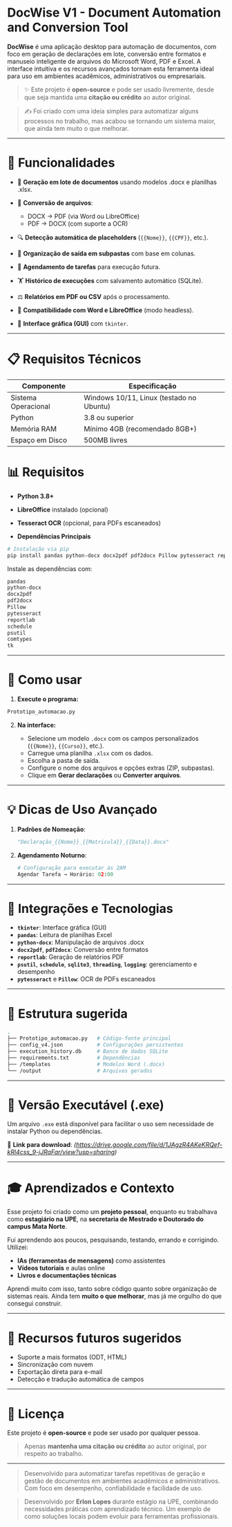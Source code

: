 # DocWise V1 - Document Automation and Conversion Tool

**DocWise** é uma aplicação desktop para automação de documentos, com foco em geração de declarações em lote, conversão entre formatos e manuseio inteligente de arquivos do Microsoft Word, PDF e Excel. A interface intuitiva e os recursos avançados tornam esta ferramenta ideal para uso em ambientes acadêmicos, administrativos ou empresariais.

> ✨ Este projeto é **open-source** e pode ser usado livremente, desde que seja mantida uma **citação ou crédito** ao autor original.

> ✍️ Foi criado com uma ideia simples para automatizar alguns processos no trabalho, mas acabou se tornando um sistema maior, que ainda tem muito o que melhorar.

---

# 🌟 Funcionalidades

* 📃 **Geração em lote de documentos** usando modelos .docx e planilhas .xlsx.
* 🔄 **Conversão de arquivos**:

  * DOCX → PDF (via Word ou LibreOffice)
  * PDF → DOCX (com suporte a OCR)
* 🔍 **Detecção automática de placeholders** (`{{Nome}}`, `{{CPF}}`, etc.).
* 📁 **Organização de saída em subpastas** com base em colunas.
* 📆 **Agendamento de tarefas** para execução futura.
* 🏋️ **Histórico de execuções** com salvamento automático (SQLite).
* ⚖️ **Relatórios em PDF ou CSV** após o processamento.
* 🔧 **Compatibilidade com Word e LibreOffice** (modo headless).
* 🔮 **Interface gráfica (GUI)** com `tkinter`.

---
# 📋 Requisitos Técnicos

| Componente | Especificação |
|------------|---------------|
| Sistema Operacional | Windows 10/11, Linux (testado no Ubuntu) |
| Python | 3.8 ou superior |
| Memória RAM | Mínimo 4GB (recomendado 8GB+) |
| Espaço em Disco | 500MB livres |

# 📊 Requisitos

* **Python 3.8+**
* **LibreOffice** instalado (opcional)
* **Tesseract OCR** (opcional, para PDFs escaneados)

* **Dependências Principais**
```bash
# Instalação via pip
pip install pandas python-docx docx2pdf pdf2docx Pillow pytesseract reportlab psutil comtypes
```

Instale as dependências com:

```bash
pandas
python-docx
docx2pdf
pdf2docx
Pillow
pytesseract
reportlab
schedule
psutil
comtypes
tk

```

---

# 🚀 Como usar

1. **Execute o programa:**

```bash
Prototipo_automacao.py
```

2. **Na interface:**

   * Selecione um modelo `.docx` com os campos personalizados (`{{Nome}}`, `{{Curso}}`, etc.).
   * Carregue uma planilha `.xlsx` com os dados.
   * Escolha a pasta de saída.
   * Configure o nome dos arquivos e opções extras (ZIP, subpastas).
   * Clique em **Gerar declarações** ou **Converter arquivos**.

---

# 💡 Dicas de Uso Avançado

1. **Padrões de Nomeação**:
   ```python
   "Declaração_{{Nome}}_{{Matricula}}_{{Data}}.docx"
   ```

2. **Agendamento Noturno**:
   ```python
   # Configuração para executar às 2AM
   Agendar Tarefa → Horário: 02:00
   ```

---

# 🔌 Integrações e Tecnologias

* **`tkinter`**: Interface gráfica (GUI)
* **`pandas`**: Leitura de planilhas Excel
* **`python-docx`**: Manipulação de arquivos .docx
* **`docx2pdf`**, **`pdf2docx`**: Conversão entre formatos
* **`reportlab`**: Geração de relatórios PDF
* **`psutil`**, **`schedule`**, **`sqlite3`**, **`threading`**, **`logging`**: gerenciamento e desempenho
* **`pytesseract`** e **`Pillow`**: OCR de PDFs escaneados

---

# 📂 Estrutura sugerida

```bash
.
├── Prototipo_automacao.py   # Código-fonte principal
├── config_v4.json           # Configurações persistentes
├── execution_history.db     # Banco de dados SQLite
├── requirements.txt         # Dependências
├── /templates               # Modelos Word (.docx)
└── /output                  # Arquivos gerados
```

---

# 📄 Versão Executável (.exe)

Um arquivo `.exe` está disponível para facilitar o uso sem necessidade de instalar Python ou dependências.

🔗 **Link para download**: *(https://drive.google.com/file/d/1JAgzR4AKeKRQef-kRl4css_9-jJRqFar/view?usp=sharing)*

---

# 🎓 Aprendizados e Contexto

Esse projeto foi criado como um **projeto pessoal**, enquanto eu trabalhava como **estagiário na UPE**, na **secretaria de Mestrado e Doutorado do campus Mata Norte**.

Fui aprendendo aos poucos, pesquisando, testando, errando e corrigindo. Utilizei:

* **IAs (ferramentas de mensagens)** como assistentes
* **Vídeos tutoriais** e aulas online
* **Livros e documentações técnicas**

Aprendi muito com isso, tanto sobre código quanto sobre organização de sistemas reais. Ainda tem **muito o que melhorar**, mas já me orgulho do que consegui construir.

---

# 📅 Recursos futuros sugeridos

* Suporte a mais formatos (ODT, HTML)
* Sincronização com nuvem
* Exportação direta para e-mail
* Detecção e tradução automática de campos

---

# 💼 Licença

Este projeto é **open-source** e pode ser usado por qualquer pessoa.

> Apenas **mantenha uma citação ou crédito** ao autor original, por respeito ao trabalho.

---

> Desenvolvido para automatizar tarefas repetitivas de geração e gestão de documentos em ambientes acadêmicos e administrativos. Com foco em desempenho, confiabilidade e facilidade de uso.

> Desenvolvido por **Erlon Lopes** durante estágio na UPE, combinando necessidades práticas com aprendizado técnico. Um exemplo de como soluções locais podem evoluir para ferramentas profissionais.
